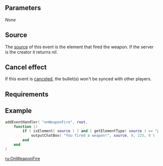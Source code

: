 Parameters
----------

*None*

Source
------

The [source](/event_system#Event_source.md "wikilink") of this event is the element that fired the weapon. If the server is the creator it returns *nil*.

Cancel effect
-------------

If this event is [canceled](/Event_system#Canceling.md "wikilink"), the bullet(s) won't be synced with other players.

Requirements
------------

Example
-------

``` lua
addEventHandler( "onWeaponFire", root,
    function ()
        if ( isElement( source ) ) and ( getElementType( source ) == "player" ) then
            outputChatBox( "You fired a weapon!", source, 0, 225, 0 )
        end
    end
)
```

[ru:OnWeaponFire](/ru:OnWeaponFire.md "wikilink")
